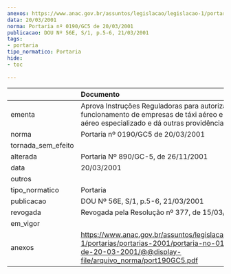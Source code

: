 ```yaml
---
anexos: https://www.anac.gov.br/assuntos/legislacao/legislacao-1/portarias/portarias-2001/portaria-no-0190-gc5-de-20-03-2001/@@display-file/arquivo_norma/port190GC5.pdf
data: 20/03/2001
norma: Portaria nº 0190/GC5 de 20/03/2001
publicacao: DOU Nº 56E, S/1, p.5-6, 21/03/2001
tags:
- portaria
tipo_normatico: Portaria
hide: 
- toc 
 
---
```


|                    | Documento                                                                                                                                                        |
|:-------------------|:-----------------------------------------------------------------------------------------------------------------------------------------------------------------|
| ementa             | Aprova Instruções Reguladoras para autorização e funcionamento de empresas de táxi aéreo e de serviço aéreo especializado e dá outras providências.              |
| norma              | Portaria nº 0190/GC5 de 20/03/2001                                                                                                                               |
| tornada_sem_efeito |                                                                                                                                                                  |
| alterada           | Portaria Nº 890/GC-5, de 26/11/2001                                                                                                                              |
| data               | 20/03/2001                                                                                                                                                       |
| outros             |                                                                                                                                                                  |
| tipo_normatico     | Portaria                                                                                                                                                         |
| publicacao         | DOU Nº 56E, S/1, p.5-6, 21/03/2001                                                                                                                               |
| revogada           | Revogada pela Resolução nº 377, de 15/03/2016                                                                                                                    |
| em_vigor           |                                                                                                                                                                  |
| anexos             | https://www.anac.gov.br/assuntos/legislacao/legislacao-1/portarias/portarias-2001/portaria-no-0190-gc5-de-20-03-2001/@@display-file/arquivo_norma/port190GC5.pdf |